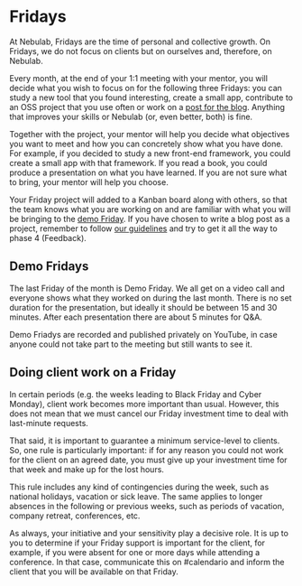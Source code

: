 # Fridays

At Nebulab, Fridays are the time of personal and collective growth. On Fridays, we do not focus on
clients but on ourselves and, therefore, on Nebulab.

Every month, at the end of your 1:1 meeting with your mentor, you will decide what you wish to focus
on for the  following three Fridays: you can study a new tool that you found interesting, create 
a small app, contribute to an OSS project that you use often or work on a [post for the blog](https://github.com/nebulab/playbook/blob/master/lavorare-su-nebulab/blog.md).
Anything that improves your skills or Nebulab (or, even better, both) is fine.

Together with the project, your mentor will help you decide what objectives you want to meet and how
you can concretely show what you have done. For example, if you decided to study a new front-end
framework, you could create a small app with that framework. If you read a book, you could produce a
presentation on what you have learned. If you are not sure what to bring, your mentor will help you
choose.

Your Friday project will added to a Kanban board along with others, so that the team knows what you
are working on and are familiar with what you will be bringing to the [demo Friday](#demo-fridays).
If you have chosen to write a blog post as a project, remember to follow [our guidelines](https://github.com/nebulab/playbook/blob/master/lavorare-su-nebulab/blog.md)
and try to get it all the way to phase 4 (Feedback).

## Demo Fridays

The last Friday of the month is Demo Friday. We all get on a video call and everyone shows what they
worked on during the last month. There is no set duration for the presentation, but ideally it
should be between 15 and 30 minutes. After each presentation there are about 5 minutes for Q&A.

Demo Friadys are recorded and published privately on YouTube, in case anyone could not take part to
the meeting but still wants to see it.

## Doing client work on a Friday

In certain periods (e.g. the weeks leading to Black Friday and Cyber Monday), client work becomes
more important than usual. However, this does not mean that we must cancel our Friday investment
time to deal with last-minute requests.

That said, it is important to guarantee a minimum service-level to clients. So, one rule is
particularly important: if for any reason you could not work for the client on an agreed date, you
must give up your investment time for that week and make up for the lost hours.

This rule includes any kind of contingencies during the week, such as national holidays, vacation or
sick leave. The same applies to longer absences in the following or previous weeks, such as periods
of vacation, company retreat, conferences, etc.

As always, your initiative and your sensitivity play a decisive role. It is up to you to determine
if your Friday support is important for the client, for example, if you were absent for one or more
days while attending a conference. In that case, communicate this on #calendario and inform the
client that you will be available on that Friday.
